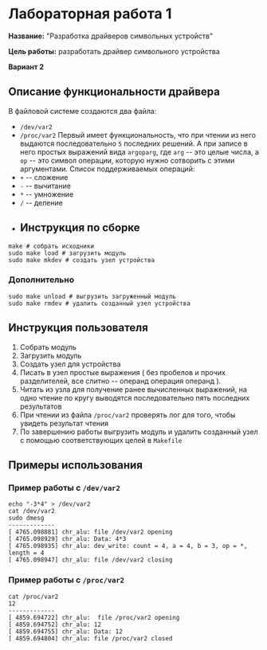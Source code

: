 # Лабораторная работа 1

**Название:** "Разработка драйверов символьных устройств"

**Цель работы:** разработать драйвер символьного устройства

**Вариант 2**
## Описание функциональности драйвера

В файловой системе создаются два файла:
* `/dev/var2`
* `/proc/var2`
Первый имеет функциональность, что при чтении из него выдаются последовательно `5` последних решений. А при записе в него простых выражений вида `argoparg`, где `arg` -- это целые числа, а `op` -- это символ операции, которую нужно сотворить с этими аргументами. Список поддерживаемых операций:
* `+` -- сложение
* `-` -- вычитание
* `*` -- умножение
* `/` -- деление
* ## Инструкция по сборке

```
make # собрать исходники
sudo make load # загрузить модуль
sudo make mkdev # создать узел устройства
```
### Дополнительно

```
sudo make unload # выгрузить загруженный модуль
sudo make rmdev # удалить созданный узел устройства
```

## Инструкция пользователя

1. Собрать модуль
2. Загрузить модуль
3. Создать узел для устройства
4. Писать в узел простые выражения ( без пробелов и прочих разделителей, все слитно -- операнд операция операнд ).
5. Читать из узла для получение ранее вычисленных выражений, на одно чтение по кругу выводятся последовательно пять последних результатов
6. При чтении из файла `/proc/var2` проверять лог для того, чтобы увидеть результат чтения
7. По завершению работы выгрузить модуль и удалить созданный узел с помощью соответствующих целей в `Makefile` 
## Примеры использования

### Пример работы с `/dev/var2`
```
echo "-3*4" > /dev/var2
cat /dev/var2
sudo dmesg
-------------
[ 4765.098881] chr_alu: file /dev/var2 opening
[ 4765.098929] chr_alu: Data: 4*3
[ 4765.098935] chr_alu: dev_write: count = 4, a = 4, b = 3, op = *, length = 4
[ 4765.098947] chr_alu: file /dev/var2 closing
```
### Пример работы с `/proc/var2`
```
cat /proc/var2 
12
-------------
[ 4859.694722] chr_alu:  file /proc/var2 opening
[ 4859.694752] chr_alu: 12
[ 4859.694755] chr_alu: Data: 12
[ 4859.694804] chr_alu: file /proc/var2 closed
```
